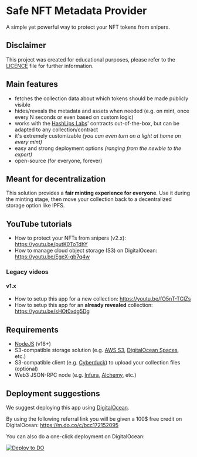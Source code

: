 # Safe NFT Metadata Provider

A simple yet powerful way to protect your NFT tokens from snipers.

## Disclaimer
This project was created for educational purposes, please refer to the [LICENCE](LICENSE) file for further information.

## Main features
- fetches the collection data about which tokens should be made publicly visible
- hides/reveals the metadata and assets when needed (e.g. on mint, once every N seconds or even based on custom logic)
- works with the [HashLips Labs](https://www.github.com/hashlips-lab)' contracts out-of-the-box, but can be adapted to any collection/contract
- it's extremely customizable _(you can even turn on a light at home on every mint)_
- easy and strong deployment options _(ranging from the newbie to the expert)_
- open-source (for everyone, forever)

## Meant for decentralization
This solution provides a **fair minting experience for everyone**.
Use it during the minting stage, then move your collection back to a decentralized storage option like IPFS.

## YouTube tutorials
- How to protect your NFTs from snipers (v2.x): https://youtu.be/putK0ToTdhY
- How to manage cloud object storage (S3) on DigitalOcean: https://youtu.be/EgeX-gb7q4w

### Legacy videos
#### v1.x
- How to setup this app for a new collection: https://youtu.be/fO5nT-TCIZs
- How to setup this app for an **already revealed** collection: https://youtu.be/sHOt0xdg5Dg

## Requirements

- [NodeJS](https://nodejs.org/) (v16+)
- S3-compatible storage solution (e.g. [AWS S3](https://aws.amazon.com/s3/), [DigitalOcean Spaces](https://m.do.co/c/bcc172152095), etc.)
- S3-compatible client (e.g. [Cyberduck](https://cyberduck.io/)) to upload your collection files (optional)
- Web3 JSON-RPC node (e.g. [Infura](https://infura.io/), [Alchemy](https://www.alchemy.com/), etc.)

## Deployment suggestions
We suggest deploying this app using [DigitalOcean](https://m.do.co/c/bcc172152095).

By using the following referral link you will be given a 100$ free credit on DigitalOcean: https://m.do.co/c/bcc172152095

You can also do a one-click deployment on DigitalOcean:

[![Deploy to DO](https://www.deploytodo.com/do-btn-blue.svg)](https://cloud.digitalocean.com/apps/new?repo=https://github.com/hashlips-lab/safe-nft-metadata-provider/tree/main&refcode=bcc172152095)
